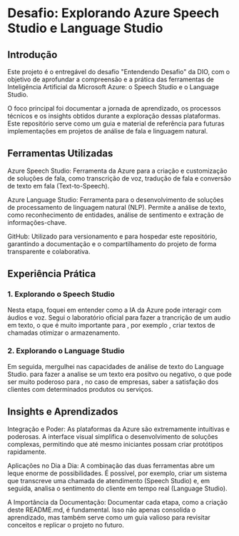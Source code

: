 # Desafio: Explorando Azure Speech Studio e Language Studio
## Introdução
Este projeto é o entregável do desafio "Entendendo Desafio" da DIO, com o objetivo de aprofundar a compreensão e a prática das ferramentas de Inteligência Artificial da Microsoft Azure: o Speech Studio e o Language Studio.

O foco principal foi documentar a jornada de aprendizado, os processos técnicos e os insights obtidos durante a exploração dessas plataformas. Este repositório serve como um guia e material de referência para futuras implementações em projetos de análise de fala e linguagem natural.

## Ferramentas Utilizadas
Azure Speech Studio: Ferramenta da Azure para a criação e customização de soluções de fala, como transcrição de voz, tradução de fala e conversão de texto em fala (Text-to-Speech).

Azure Language Studio: Ferramenta para o desenvolvimento de soluções de processamento de linguagem natural (NLP). Permite a análise de texto, como reconhecimento de entidades, análise de sentimento e extração de informações-chave.

GitHub: Utilizado para versionamento e para hospedar este repositório, garantindo a documentação e o compartilhamento do projeto de forma transparente e colaborativa.

## Experiência Prática
### 1. Explorando o Speech Studio
Nesta etapa, foquei em entender como a IA da Azure pode interagir com áudios e voz. Segui o laboratório oficial para fazer a trancrição de um audio em texto, o que é muito importante para , por exemplo , criar textos de chamadas otimizar o armazenamento.

### 2. Explorando o Language Studio
Em seguida, mergulhei nas capacidades de análise de texto do Language Studio. para fazer a analise se um texto era positvo ou negativo, o que pode ser muito poderoso para , no caso de empresas, saber a satisfação dos clientes com determinados produtos ou serviços.

## Insights e Aprendizados
Integração e Poder: As plataformas da Azure são extremamente intuitivas e poderosas. A interface visual simplifica o desenvolvimento de soluções complexas, permitindo que até mesmo iniciantes possam criar protótipos rapidamente.

Aplicações no Dia a Dia: A combinação das duas ferramentas abre um leque enorme de possibilidades. É possível, por exemplo, criar um sistema que transcreve uma chamada de atendimento (Speech Studio) e, em seguida, analisa o sentimento do cliente em tempo real (Language Studio).

A Importância da Documentação: Documentar cada etapa, como a criação deste README.md, é fundamental. Isso não apenas consolida o aprendizado, mas também serve como um guia valioso para revisitar conceitos e replicar o projeto no futuro.




